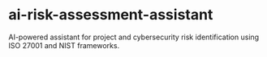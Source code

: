 # ai-risk-assessment-assistant
AI-powered assistant for project and cybersecurity risk identification using ISO 27001 and NIST frameworks.
